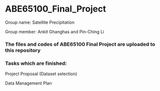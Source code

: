 # ABE65100_Final_Project

Group name: Satellite Precipitation 

Group member: Ankit Ghanghas and Pin-Ching Li 

### The files and codes of ABE65100 Final Project are uploaded to this repository 

### Tasks which are finished: 

Project Proposal (Dataset selection)

Data Management Plan 

